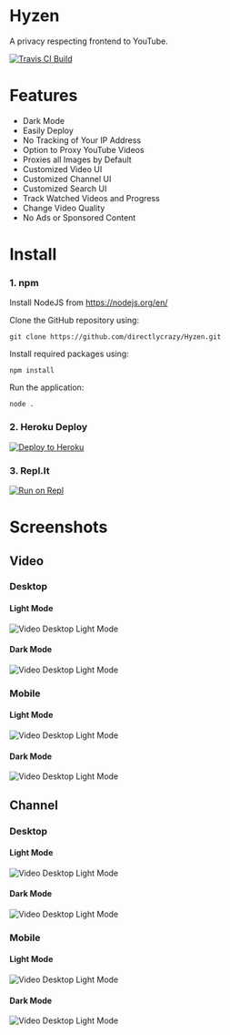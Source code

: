 # Hyzen
A privacy respecting frontend to YouTube.

[![Travis CI Build](https://api.travis-ci.com/directlycrazy/Hyzen.svg)](https://travis-ci.com/github/directlycrazy/Hyzen)

# Features
* Dark Mode
* Easily Deploy
* No Tracking of Your IP Address
* Option to Proxy YouTube Videos
* Proxies all Images by Default
* Customized Video UI
* Customized Channel UI
* Customized Search UI
* Track Watched Videos and Progress
* Change Video Quality
* No Ads or Sponsored Content

# Install
### 1. npm

Install NodeJS from https://nodejs.org/en/

Clone the GitHub repository using:
```
git clone https://github.com/directlycrazy/Hyzen.git
```

Install required packages using:

```
npm install
```

Run the application:

```
node .
```

### 2. Heroku Deploy

[![Deploy to Heroku](https://www.herokucdn.com/deploy/button.svg)](https://heroku.com/deploy?template=https://github.com/directlycrazy/Hyzen)

### 3. Repl.It

[![Run on Repl](https://replit.com/badge/github/directlycrazy/Hyzen)](https://replit.com/github/directlycrazy/Hyzen)

# Screenshots

## Video

### Desktop

#### Light Mode

![Video Desktop Light Mode](/docs/desktop_video_light.png)
#### Dark Mode

![Video Desktop Light Mode](/docs/desktop_video_dark.png)

### Mobile

#### Light Mode

![Video Desktop Light Mode](/docs/mobile_video_light.png)

#### Dark Mode

![Video Desktop Light Mode](/docs/mobile_video_dark.png)

## Channel

### Desktop

#### Light Mode

![Video Desktop Light Mode](/docs/desktop_channel_light.png)
#### Dark Mode

![Video Desktop Light Mode](/docs/desktop_channel_dark.png)

### Mobile

#### Light Mode

![Video Desktop Light Mode](/docs/mobile_channel_light.png)

#### Dark Mode

![Video Desktop Light Mode](/docs/mobile_channel_dark.png)